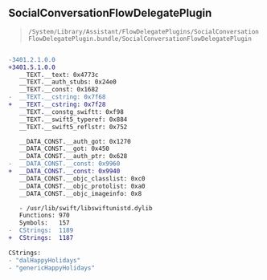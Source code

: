## SocialConversationFlowDelegatePlugin

> `/System/Library/Assistant/FlowDelegatePlugins/SocialConversationFlowDelegatePlugin.bundle/SocialConversationFlowDelegatePlugin`

```diff

-3401.2.1.0.0
+3401.5.1.0.0
   __TEXT.__text: 0x4773c
   __TEXT.__auth_stubs: 0x24e0
   __TEXT.__const: 0x1682
-  __TEXT.__cstring: 0x7f68
+  __TEXT.__cstring: 0x7f28
   __TEXT.__constg_swiftt: 0xf98
   __TEXT.__swift5_typeref: 0x884
   __TEXT.__swift5_reflstr: 0x752

   __DATA_CONST.__auth_got: 0x1270
   __DATA_CONST.__got: 0x450
   __DATA_CONST.__auth_ptr: 0x628
-  __DATA_CONST.__const: 0x9960
+  __DATA_CONST.__const: 0x9940
   __DATA_CONST.__objc_classlist: 0xc0
   __DATA_CONST.__objc_protolist: 0xa0
   __DATA_CONST.__objc_imageinfo: 0x8

   - /usr/lib/swift/libswiftunistd.dylib
   Functions: 970
   Symbols:   157
-  CStrings:  1189
+  CStrings:  1187
 
CStrings:
- "dalHappyHolidays"
- "genericHappyHolidays"

```
